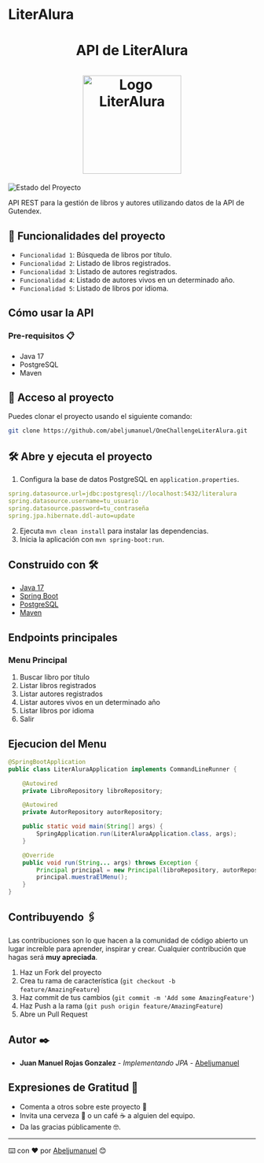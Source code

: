 # LiterAlura

<div align="center">
  <h1 align="center">
    API de LiterAlura
    <br>
    <br>
    <img src="https://app.aluracursos.com/assets/images/logos/logo-aluraespanhol.svg" alt="Logo LiterAlura" width="200" align=auto/>
  </h1>
</div>

![Estado del Proyecto](https://img.shields.io/badge/ESTADO-EN%20DESARROLLO-green)

API REST para la gestión de libros y autores utilizando datos de la API de Gutendex.

## 🔧 Funcionalidades del proyecto

- `Funcionalidad 1`: Búsqueda de libros por título.
- `Funcionalidad 2`: Listado de libros registrados.
- `Funcionalidad 3`: Listado de autores registrados.
- `Funcionalidad 4`: Listado de autores vivos en un determinado año.
- `Funcionalidad 5`: Listado de libros por idioma.

## Cómo usar la API

### Pre-requisitos 📋

- Java 17
- PostgreSQL
- Maven

## 📁 Acceso al proyecto

Puedes clonar el proyecto usando el siguiente comando:

```bash
git clone https://github.com/abeljumanuel/OneChallengeLiterAlura.git
```


## 🛠️ Abre y ejecuta el proyecto

1. Configura la base de datos PostgreSQL en `application.properties`.
```yaml
spring.datasource.url=jdbc:postgresql://localhost:5432/literalura
spring.datasource.username=tu_usuario
spring.datasource.password=tu_contraseña
spring.jpa.hibernate.ddl-auto=update
```
2. Ejecuta `mvn clean install` para instalar las dependencias.
3. Inicia la aplicación con `mvn spring-boot:run`.

## Construido con 🛠️

- [Java 17](https://www.oracle.com/java/technologies/javase/jdk17-archive-downloads.html)
- [Spring Boot](https://spring.io/projects/spring-boot)
- [PostgreSQL](https://www.postgresql.org/)
- [Maven](https://maven.apache.org/)

## Endpoints principales

### Menu Principal

1. Buscar libro por título
2. Listar libros registrados
3. Listar autores registrados
4. Listar autores vivos en un determinado año
5. Listar libros por idioma
0. Salir

## Ejecucion del Menu
```java
@SpringBootApplication
public class LiterAluraApplication implements CommandLineRunner {

    @Autowired
    private LibroRepository libroRepository;

    @Autowired
    private AutorRepository autorRepository;

    public static void main(String[] args) {
        SpringApplication.run(LiterAluraApplication.class, args);
    }

    @Override
    public void run(String... args) throws Exception {
        Principal principal = new Principal(libroRepository, autorRepository);
        principal.muestraElMenu();
    }
}
```

## Contribuyendo 🖇️

Las contribuciones son lo que hacen a la comunidad de código abierto un lugar increíble para aprender, inspirar y crear. Cualquier contribución que hagas será **muy apreciada**.

1. Haz un Fork del proyecto
2. Crea tu rama de característica (`git checkout -b feature/AmazingFeature`)
3. Haz commit de tus cambios (`git commit -m 'Add some AmazingFeature'`)
4. Haz Push a la rama (`git push origin feature/AmazingFeature`)
5. Abre un Pull Request

## Autor ✒️

* **Juan Manuel Rojas Gonzalez** - *Implementando JPA* - [Abeljumanuel](https://github.com/Abeljumanuel)

## Expresiones de Gratitud 🎁

* Comenta a otros sobre este proyecto 📢
* Invita una cerveza 🍺 o un café ☕ a alguien del equipo.
* Da las gracias públicamente 🤓.

---
⌨️ con ❤️ por [Abeljumanuel](https://github.com/Abeljumanuel) 😊